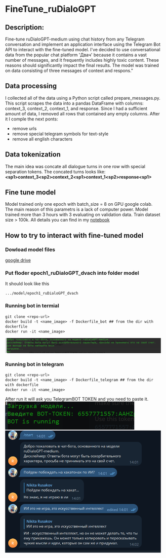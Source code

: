 # FineTune_ruDialoGPT

## Description:
Fine-tune ruDialoGPT-medium using chat history from any Telegram conversation and implement an application interface using the Telegram Bot API to interact with the fine-tuned model. I've decided to use conversational data from the popular chat platform 'Двач' because it contains a vast number of messages, and it frequently includes highly toxic content. These reasons should significantly impact the final results.
The model was trained on data consisting of three messages of context and respons."

## Data processing
I collected all of the data using a Python script called prepare_messages.py. This script scrapes the data into a pandas DataFrame with columns: context_3, context_2, context_1, and response. Since I had a sufficient amount of data, I removed all rows that contained any empty columns. After it I comple the next ponts:
* remove urls
* remove special telegram symbols for text-style
* remove all english characters

## Data tokenization
The main idea was concate all dialogue turns in one row with special separation tokens. The concated turns looks like:  
  **\<sp1>context_3\<sp2>context_2\<sp1\>context_1\<sp2\>response\<sp1\>**  

## Fine tune model
Model trained only one epoch with batch_size = 8 on GPU google colab. The main reason of this parametrs is a lack of computer power. Model trained more than 3 hours with 3 evaluating on validation data.
Train dataset size > 100k. All details you can find in my [notebook](https://github.com/v4ndi/FineTune_ruDialoGPT/blob/main/src/Fine_Tune_ruDialoGPT.ipynb)

## How to try to interact with fine-tuned model
### Dowload model files
[google drive](https://drive.google.com/drive/folders/1O5sYA4oCDuU5241QvqXfTrsCR_GXGdK9?usp=sharing)
### Put floder epoch1_ruDialoGPT_dvach into folder model
It should look like this
```
.../model/epoch1_ruDialoGPT_dvach
```
### Running bot in termial 
```
git clone <repo-url>
docker build -t <name_image> -f Dockerfile_bot ## from the dir with dockerfile
docker run -it <name_image>
```
![](materials/bot_terminal.png)  
### Running bot in telegram
```
git clone <repo-url>
docker build -t <name_image> -f Dockerfile_telegram ## from the dir with dockerfile
docker run -it <name_image>
```
After run it will ask you TelegramBOT TOKEN and you need to paste it.   
![](materials/bot_telegram_running.png)  
![](materials/chat_telegram.png)  



